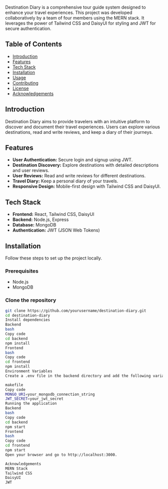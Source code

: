 Destination Diary is a comprehensive tour guide system designed to enhance your travel experiences. This project was developed collaboratively by a team of four members using the MERN stack. It leverages the power of Tailwind CSS and DaisyUI for styling and JWT for secure authentication.

## Table of Contents

- [Introduction](#introduction)
- [Features](#features)
- [Tech Stack](#tech-stack)
- [Installation](#installation)
- [Usage](#usage)
- [Contributing](#contributing)
- [License](#license)
- [Acknowledgements](#acknowledgements)

## Introduction

Destination Diary aims to provide travelers with an intuitive platform to discover and document their travel experiences. Users can explore various destinations, read and write reviews, and keep a diary of their journeys.

## Features

- **User Authentication:** Secure login and signup using JWT.
- **Destination Discovery:** Explore destinations with detailed descriptions and user reviews.
- **User Reviews:** Read and write reviews for different destinations.
- **Travel Diary:** Keep a personal diary of your travels.
- **Responsive Design:** Mobile-first design with Tailwind CSS and DaisyUI.

## Tech Stack

- **Frontend:** React, Tailwind CSS, DaisyUI
- **Backend:** Node.js, Express
- **Database:** MongoDB
- **Authentication:** JWT (JSON Web Tokens)

## Installation

Follow these steps to set up the project locally.

### Prerequisites

- Node.js
- MongoDB

### Clone the repository

```bash
git clone https://github.com/yourusername/destination-diary.git
cd destination-diary
Install dependencies
Backend
bash
Copy code
cd backend
npm install
Frontend
bash
Copy code
cd frontend
npm install
Environment Variables
Create a .env file in the backend directory and add the following variables:

makefile
Copy code
MONGO_URI=your_mongodb_connection_string
JWT_SECRET=your_jwt_secret
Running the application
Backend
bash
Copy code
cd backend
npm start
Frontend
bash
Copy code
cd frontend
npm start
Open your browser and go to http://localhost:3000.

Acknowledgements
MERN Stack
Tailwind CSS
DaisyUI
JWT
